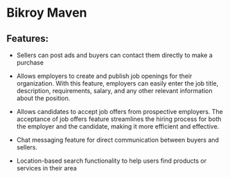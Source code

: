 # Bikroy Maven


## Features: 

* Sellers can post ads and buyers can contact them directly to make a purchase
* Allows employers to create and publish job openings for their organization. With this feature, employers can easily enter the job title, description, requirements, salary, and any other relevant information about the position. 

* Allows candidates to accept job offers from prospective employers. The acceptance of job offers feature streamlines the hiring process for both the employer and the candidate, making it more efficient and effective.

* Chat messaging feature for direct communication between buyers and sellers.

* Location-based search functionality to help users find products or services in their area
